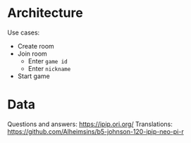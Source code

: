 # Architecture

Use cases:

- Create room
- Join room
  - Enter `game id`
  - Enter `nickname`
- Start game

# Data

Questions and answers: https://ipip.ori.org/
Translations: https://github.com/Alheimsins/b5-johnson-120-ipip-neo-pi-r
